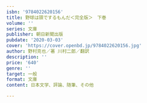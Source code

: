 ```yaml
---
isbn: '9784022620156'
title: 野球は頭でするもんだ＜完全版＞　下巻
volume: ''
series: 文庫
publisher: 朝日新聞出版
pubdate: '2020-03-03'
cover: 'https://cover.openbd.jp/9784022620156.jpg'
author: 野村克也／著 川村二郎／翻訳
description: ''
price: '640'
genre: ''
target: 一般
format: 文庫
content: 日本文学、評論、随筆、その他

---
```

